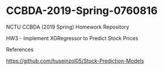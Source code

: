 # CCBDA-2019-Spring-0760816
NCTU CCBDA (2019 Spring) Homework Repository

HW3 - Implement XGRegressor to Predict Stock Prices

References

https://github.com/huseinzol05/Stock-Prediction-Models
